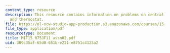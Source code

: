 ```yaml
---
content_type: resource
description: This resource contains information on problems on central limit theorem,
  and thermostat.
file: https://ol-ocw-studio-app-production.s3.amazonaws.com/courses/15-075j-statistical-thinking-and-data-analysis-fall-2011/309c35af65d8651be221e8751c4123a2_MIT15_075JF11_assn02.pdf
file_type: application/pdf
resourcetype: Document
title: MIT15_075JF11_assn02.pdf
uid: 309c35af-65d8-651b-e221-e8751c4123a2
---
```

